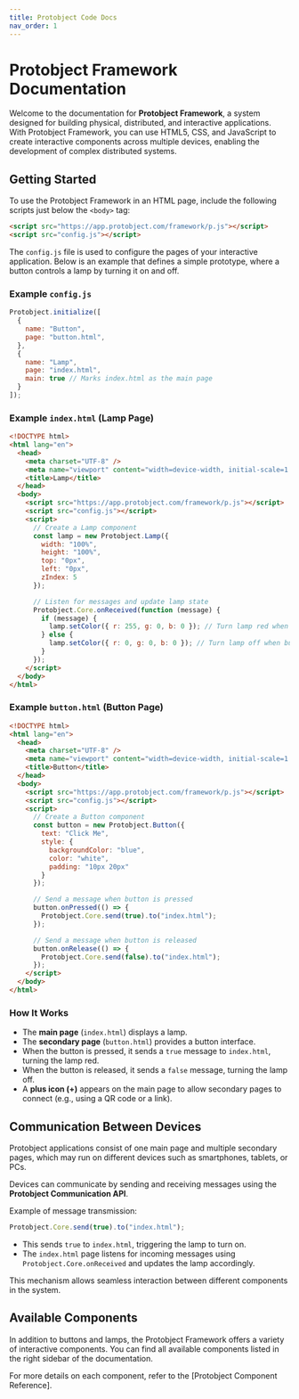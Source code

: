 ```yaml
---
title: Protobject Code Docs
nav_order: 1
---
```


# Protobject Framework Documentation

Welcome to the documentation for **Protobject Framework**, a system designed for building physical, distributed, and interactive applications. With Protobject Framework, you can use HTML5, CSS, and JavaScript to create interactive components across multiple devices, enabling the development of complex distributed systems.

## Getting Started

To use the Protobject Framework in an HTML page, include the following scripts just below the `<body>` tag:

```html
<script src="https://app.protobject.com/framework/p.js"></script>
<script src="config.js"></script>
```

The `config.js` file is used to configure the pages of your interactive application. Below is an example that defines a simple prototype, where a button controls a lamp by turning it on and off.

### Example `config.js`

```javascript
Protobject.initialize([
  {
    name: "Button",
    page: "button.html",
  },
  {
    name: "Lamp",
    page: "index.html",
    main: true // Marks index.html as the main page
  }
]);
```

### Example `index.html` (Lamp Page)

```html
<!DOCTYPE html>
<html lang="en">
  <head>
    <meta charset="UTF-8" />
    <meta name="viewport" content="width=device-width, initial-scale=1.0" />
    <title>Lamp</title>
  </head>
  <body>
    <script src="https://app.protobject.com/framework/p.js"></script>
    <script src="config.js"></script>
    <script>
      // Create a Lamp component
      const lamp = new Protobject.Lamp({
        width: "100%",
        height: "100%",
        top: "0px",
        left: "0px",
        zIndex: 5
      });

      // Listen for messages and update lamp state
      Protobject.Core.onReceived(function (message) {
        if (message) {
          lamp.setColor({ r: 255, g: 0, b: 0 }); // Turn lamp red when button is pressed
        } else {
          lamp.setColor({ r: 0, g: 0, b: 0 }); // Turn lamp off when button is released
        }
      });
    </script>
  </body>
</html>
```

### Example `button.html` (Button Page)

```html
<!DOCTYPE html>
<html lang="en">
  <head>
    <meta charset="UTF-8" />
    <meta name="viewport" content="width=device-width, initial-scale=1.0" />
    <title>Button</title>
  </head>
  <body>
    <script src="https://app.protobject.com/framework/p.js"></script>
    <script src="config.js"></script>
    <script>
      // Create a Button component
      const button = new Protobject.Button({
        text: "Click Me",
        style: {
          backgroundColor: "blue",
          color: "white",
          padding: "10px 20px"
        }
      });

      // Send a message when button is pressed
      button.onPressed(() => {
        Protobject.Core.send(true).to("index.html");
      });

      // Send a message when button is released
      button.onRelease(() => {
        Protobject.Core.send(false).to("index.html");
      });
    </script>
  </body>
</html>
```

### How It Works

- The **main page** (`index.html`) displays a lamp.
- The **secondary page** (`button.html`) provides a button interface.
- When the button is pressed, it sends a `true` message to `index.html`, turning the lamp red.
- When the button is released, it sends a `false` message, turning the lamp off.
- A **plus icon (+)** appears on the main page to allow secondary pages to connect (e.g., using a QR code or a link).

## Communication Between Devices

Protobject applications consist of one main page and multiple secondary pages, which may run on different devices such as smartphones, tablets, or PCs.

Devices can communicate by sending and receiving messages using the **Protobject Communication API**.

Example of message transmission:

```javascript
Protobject.Core.send(true).to("index.html");
```

- This sends `true` to `index.html`, triggering the lamp to turn on.
- The `index.html` page listens for incoming messages using `Protobject.Core.onReceived` and updates the lamp accordingly.

This mechanism allows seamless interaction between different components in the system.

## Available Components

In addition to buttons and lamps, the Protobject Framework offers a variety of interactive components. You can find all available components listed in the right sidebar of the documentation.

For more details on each component, refer to the [Protobject Component Reference].
